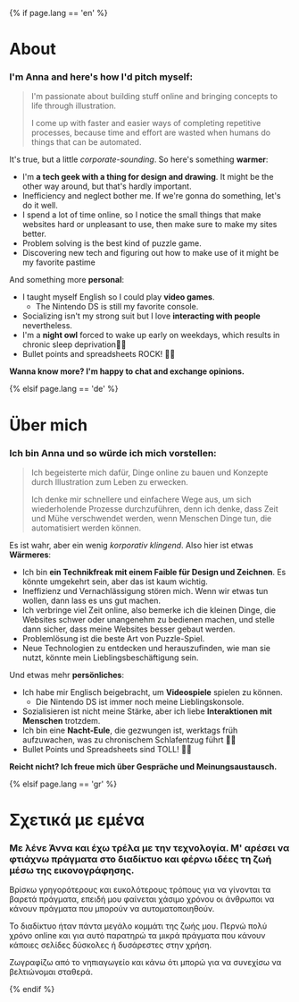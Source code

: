 {% if page.lang == 'en' %}

# About

### I'm Anna and here's how I'd pitch myself:
> I'm passionate about building stuff online and bringing concepts to life through illustration.
> 
> I come up with faster and easier ways of completing repetitive processes, because time and effort are wasted when humans do things that can be automated.

It's true, but a little *corporate-sounding*. So here's something **warmer**:
- I'm **a tech geek with a thing for design and drawing**. It might be the other way around, but that's hardly important. 
- Inefficiency and neglect bother me. If we're gonna do something, let's do it well.
- I spend a lot of time online, so I notice the small things that make websites hard or unpleasant to use, then make sure to make my sites better.
- Problem solving is the best kind of puzzle game.
- Discovering new tech and figuring out how to make use of it might be my favorite pastime

And something more **personal**:
- I taught myself English so I could play **video games**. 
    - The Nintendo DS is still my favorite console.
- Socializing isn't my strong suit but I love **interacting with people** nevertheless. 
- I'm a **night owl** forced to wake up early on weekdays, which results in chronic sleep deprivation🦉🌌
- Bullet points and spreadsheets ROCK! 🤘🏾

**Wanna know more? I'm happy to chat and exchange opinions.**

{% elsif page.lang == 'de' %}

# Über mich

### Ich bin Anna und so würde ich mich vorstellen: 

> Ich begeisterte mich dafür, Dinge online zu bauen und Konzepte durch Illustration zum Leben zu erwecken.
> 
> Ich denke mir schnellere und einfachere Wege aus, um sich wiederholende Prozesse durchzuführen, denn ich denke, dass Zeit und Mühe verschwendet werden, wenn Menschen Dinge tun, die automatisiert werden können.

Es ist wahr, aber ein wenig *korporativ klingend*. Also hier ist etwas **Wärmeres**: 

- Ich bin **ein Technikfreak mit einem Faible für Design und Zeichnen**. Es könnte umgekehrt sein, aber das ist kaum wichtig. 
- Ineffizienz und Vernachlässigung stören mich. Wenn wir etwas tun wollen, dann lass es uns gut machen. 
- Ich verbringe viel Zeit online, also bemerke ich die kleinen Dinge, die Websites schwer oder unangenehm zu bedienen machen, und stelle dann sicher, dass meine Websites besser gebaut werden. 
- Problemlösung ist die beste Art von Puzzle-Spiel. 
- Neue Technologien zu entdecken und herauszufinden, wie man sie nutzt, könnte mein Lieblingsbeschäftigung sein. 

Und etwas mehr **persönliches**: 
- Ich habe mir Englisch beigebracht, um **Videospiele** spielen zu können. 
    - Die Nintendo DS ist immer noch meine Lieblingskonsole. 
- Sozialisieren ist nicht meine Stärke, aber ich liebe **Interaktionen mit Menschen** trotzdem. 
- Ich bin eine **Nacht-Eule**, die gezwungen ist, werktags früh aufzuwachen, was zu chronischem Schlafentzug führt 🦉🌌 
- Bullet Points und Spreadsheets sind TOLL! 🤘🏾 

**Reicht nicht? Ich freue mich über Gespräche und Meinungsaustausch.**

{% elsif page.lang == 'gr' %}

# Σχετικά με εμένα

### Με λένε Άννα και έχω τρέλα με την τεχνολογία. Μ' αρέσει να φτιάχνω πράγματα στο διαδίκτυο και φέρνω ιδέες τη ζωή μέσω της εικονογράφησης.

Βρίσκω γρηγορότερους και ευκολότερους τρόπους για να γίνονται τα βαρετά πράγματα, επειδή μου φαίνεται χάσιμο χρόνου οι άνθρωποι να κάνουν πράγματα που μπορούν να αυτοματοποιηθούν.

Το διαδίκτυο ήταν πάντα μεγάλο κομμάτι της ζωής μου. Περνώ πολύ χρόνο online και για αυτό παρατηρώ τα μικρά πράγματα που κάνουν κάποιες σελίδες δύσκολες ή δυσάρεστες στην χρήση.

Ζωγραφίζω από το νηπιαγωγείο και κάνω ότι μπορώ για να συνεχίσω να βελτιώνομαι σταθερά.

{% endif %}
